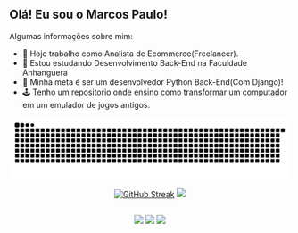 ## Olá! Eu sou o Marcos Paulo!

Algumas informações sobre mim:

- 🔭 Hoje trabalho como Analista de Ecommerce(Freelancer).
- 🌱 Estou estudando Desenvolvimento Back-End na Faculdade Anhanguera
- 🎯 Minha meta é ser um desenvolvedor Python Back-End(Com Django)!
- 🕹️ Tenho um repositorio onde ensino como transformar um computador em um emulador de jogos antigos.



![Snake animation](https://github.com/MarcosP-Costa/MarcosP-Costa/blob/output/github-contribution-grid-snake.svg)



<div align="center">
  <a href="https://github.com/MarcosP-Costa">
 <a href="https://git.io/streak-stats"><img src="https://streak-stats.demolab.com?user=MarcosP-Costa&theme=dark&hide_border=true&border_radius=20&locale=pt_BR" alt="GitHub Streak" /></a>
  <img height="180em" src="https://github-readme-stats.vercel.app/api/top-langs/?username=MarcosP-Costa&layout=compact&langs_count=7&theme=dark"/>
</div>


  ##
  
  <div align="center"> 
    <a href="https://www.linkedin.com/in/marcospcostadev/" target="_blank"><img src="https://img.shields.io/badge/-LinkedIn-%230077B5?style=for-the-badge&logo=linkedin&logoColor=white" target="_blank"></a> 
    <a href="marcospcosta.dev" target="_blank"><img src="https://img.shields.io/badge/Marcos%20Costa-Site?style=plastic&logoColor=%2354CA95&color=%2354CA95" target="_blank"></a> 

 
  <img src="https://user-images.githubusercontent.com/70382532/138322189-2db8df52-9dcb-40a0-88a8-c365466bd33d.gif">
 
</div>

